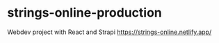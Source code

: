 # strings-online-production
Webdev project with React and Strapi
https://strings-online.netlify.app/
